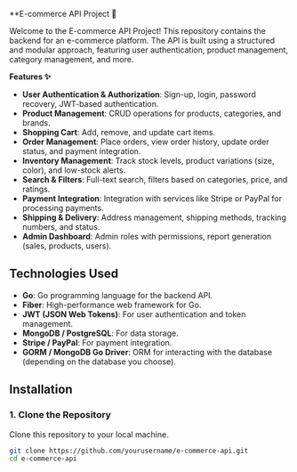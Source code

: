 **E-commerce API Project 🚀

Welcome to the E-commerce API Project! This repository contains the backend for an e-commerce platform. The API is built using a structured and modular approach, featuring user authentication, product management, category management, and more.

**Features ✨**

- **User Authentication & Authorization**: Sign-up, login, password recovery, JWT-based authentication.
- **Product Management**: CRUD operations for products, categories, and brands.
- **Shopping Cart**: Add, remove, and update cart items.
- **Order Management**: Place orders, view order history, update order status, and payment integration.
- **Inventory Management**: Track stock levels, product variations (size, color), and low-stock alerts.
- **Search & Filters**: Full-text search, filters based on categories, price, and ratings.
- **Payment Integration**: Integration with services like Stripe or PayPal for processing payments.
- **Shipping & Delivery**: Address management, shipping methods, tracking numbers, and status.
- **Admin Dashboard**: Admin roles with permissions, report generation (sales, products, users).

## Technologies Used

- **Go**: Go programming language for the backend API.
- **Fiber**: High-performance web framework for Go.
- **JWT (JSON Web Tokens)**: For user authentication and token management.
- **MongoDB / PostgreSQL**: For data storage.
- **Stripe / PayPal**: For payment integration.
- **GORM / MongoDB Go Driver**: ORM for interacting with the database (depending on the database you choose).

## Installation

### 1. Clone the Repository
Clone this repository to your local machine.

```bash
git clone https://github.com/yourusername/e-commerce-api.git
cd e-commerce-api
